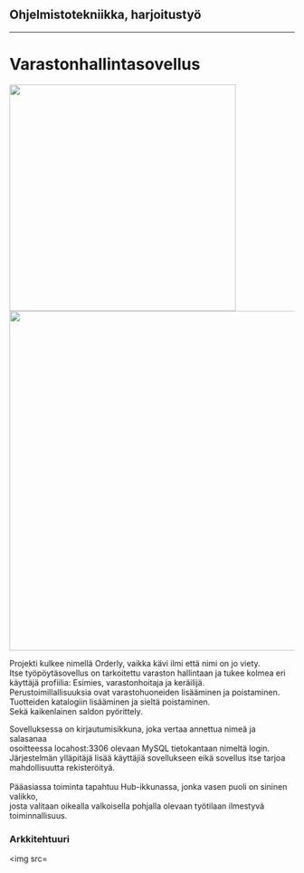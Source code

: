 ## Ohjelmistotekniikka, harjoitustyö
----
# Varastonhallintasovellus
<img src="https://github.com/EternalAzure/ot-harjoitustyo/blob/master/kuvat/Login%20screen.PNG" width="400"> 
<img src="https://github.com/EternalAzure/ot-harjoitustyo/blob/master/kuvat/Hub%20screen.PNG" width="600">

Projekti kulkee nimellä Orderly, vaikka kävi ilmi että nimi on jo viety. </br>
Itse työpöytäsovellus on tarkoitettu varaston hallintaan ja tukee kolmea eri </br>
käyttäjä profiilia: Esimies, varastonhoitaja ja keräilijä. </br>
Perustoimillallisuuksia ovat varastohuoneiden lisääminen ja poistaminen. </br>
Tuotteiden katalogiin lisääminen ja sieltä poistaminen. </br>
Sekä kaikenlainen saldon pyörittely.

Sovelluksessa on kirjautumisikkuna, joka vertaa annettua nimeä ja salasanaa </br>
osoitteessa locahost:3306 olevaan MySQL tietokantaan nimeltä login. </br>
Järjestelmän ylläpitäjä lisää käyttäjiä sovellukseen eikä sovellus itse tarjoa </br>
mahdollisuutta rekisteröityä. </br>
</br>
Pääasiassa toiminta tapahtuu Hub-ikkunassa, jonka vasen puoli on sininen valikko, </br>
josta valitaan oikealla valkoisella pohjalla olevaan työtilaan ilmestyvä toiminnallisuus. </br>

### Arkkitehtuuri
<img src=
